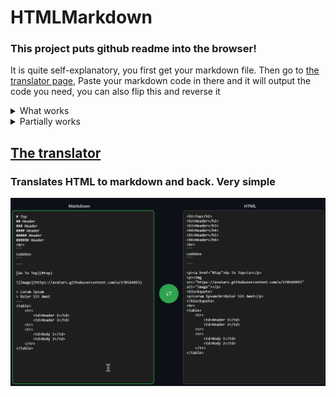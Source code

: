# HTMLMarkdown
### This project puts github readme into the browser!

It is quite self-explanatory, you first get your markdown file.
Then go to [the translator page](https://JensTech.github.io/HTMLMarkdown/translator),
Paste your markdown code in there and it will output the code you need, you can also flip this and reverse it


<details>
<summary>What works</summary>

## What works:
### Headers up to 6
![header demo](cdn/images/header.png)

---

### Code:
![codebox demo](cdn/images/codebox.png)

---

### Links
#### Full markdown links (must be translated)
![links demo](cdn/images/links.png)

![links translation demo](cdn/images/linkstr.png)

---

### Indentation
![indentation demo](cdn/images/Indentation.png)

---

### Tables
### Workaround:
Translate everything else, then manually add the
```
<table>
    <tr>
        <td>Header 1</td>
        <td>Header 2</td>
    <tr>
    <tr>
        <td>Body 1</td>
        <td>Body 2</td>
    </tr>
</table>
```
later. Here's an example:

![Table example](cdn/images/table.png)

</details>

<details>
<summary>Partially works</summary>

## What partially works:
### Skipping to headers
#### This partially works, when translating, in markdown (before translation) do:
```
[Lorum Ipsum](#Header1)
```
then when you have pasted the markdown into your website, change the header to
```
<h1 id="Header1">Header</h1>
```
and you should skip down the page
</details>


## [The translator](https://JensTech.github.io/HTMLMarkdown/translator.html)
### Translates HTML to markdown and back. Very simple
![The Translator](cdn/images/Translator.png)
